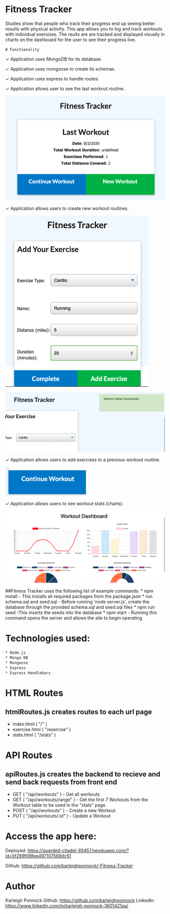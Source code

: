 
# Fitness Tracker
Studies show that people who track their progress end up seeing better results with physical activity. This app allows you to log and track workouts with individual exersizes. The reults are are tracked and displayed visually in charts on the dashboard for the user to see their progress live.

    # Functionality
✓ Application uses MongoDB for its database.

✓ Application uses mongoose to create its schemas.

✓ Application uses express to handle routes.

✓ Application allows user to see the last workout routine.

![main](./assets/main.png)

✓ Application allows users to create new workout routines.

![new](./assets/new.png)

![added](./assets/added.png)

✓ Application allows users to add exercises to a previous workout routine.

![continue](./assets/continue.png)

✓ Application allows users to see workout stats (charts).


![Visual Data](./assets/visual.png)


##Fitness Tracker uses the following list of example commands:
    * npm install 
        - This installs all required packages from the package.json
    * run schema.sql and seed.sql
        - Before running 'node server.js', create the database through the provided schema.sql and seed.sql files
    * npm run seed
        -This inserts the seeds into the database
    * npm start
        - Running this command opens the server and allows the site to begin operating

# Technologies used:
    * Node.js
    * Mongo DB
    * Mongoose
    * Express
    * Express Handlebars


# HTML Routes

## htmlRoutes.js creates routes to each url page
 - index.html ( "/" )
 - exercise.html ( "/exercise" )
- stats.html ( "/stats" )

# API Routes
## apiRoutes.js creates the backend to recieve and send back requests from front end
 - GET ( "/api/workouts" ) - Get all workouts
 - GET ( "/api/workouts/range" ) - Get the first 7 Workouts from the Workout table to be used in the "stats" page.
 - POST ( "/api/workouts" ) - Create a new Workout
- PUT ( "/api/workouts/:id" ) - Update a Workout


# Access the app here: 
Deployed: https://guarded-citadel-93457.herokuapp.com/?id=5f289f09fee497107569dc51

Github: https://github.com/karleighponnock/-Fitness-Tracker

# Author
Karleigh Ponnock
Github: https://github.com/karleighponnock
LinkedIn: https://www.linkedin.com/in/karleigh-ponnock-3601421aa/



